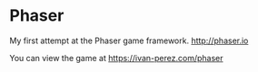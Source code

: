 # Phaser
My first attempt at the Phaser game framework. http://phaser.io

You can view the game at https://ivan-perez.com/phaser